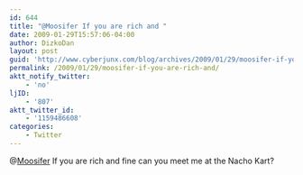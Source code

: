 ```yaml
---
id: 644
title: "@Moosifer If you are rich and "
date: 2009-01-29T15:57:06-04:00
author: DizkoDan
layout: post
guid: 'http://www.cyberjunx.com/blog/archives/2009/01/29/moosifer-if-you-are-rich-and/'
permalink: /2009/01/29/moosifer-if-you-are-rich-and/
aktt_notify_twitter:
    - 'no'
ljID:
    - '807'
aktt_twitter_id:
    - '1159486608'
categories:
    - Twitter
---
```


@[Moosifer](http://twitter.com/Moosifer) If you are rich and fine can you meet me at the Nacho Kart?